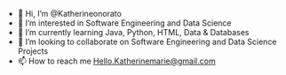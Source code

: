 - 👋 Hi, I’m @Katherineonorato
- 👀 I’m interested in Software Engineering and Data Science
- 🌱 I’m currently learning Java, Python, HTML, Data & Databases
- 💞️ I’m looking to collaborate on Software Engineering and Data Science Projects
- 📫 How to reach me Hello.Katherinemarie@gmail.com

<!---
Katherineonorato/Katherineonorato is a ✨ special ✨ repository because its `README.md` (this file) appears on your GitHub profile.
You can click the Preview link to take a look at your changes.
--->
